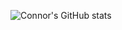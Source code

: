![Connor's GitHub stats](https://github-readme-stats.vercel.app/api?username=acbgamer97&show_icons=true)
